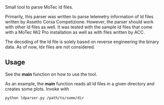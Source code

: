 Small tool to parse MoTec ld files.

Primarily, this parser was written to parse telemetry information of ld files written by Assetto Corsa Competizione. However, the parser should work with other ld files as well.
It was tested with the sample ld files that come with a MoTec Mi2 Pro installation as well as with files written by ACC.

The decoding of the ld file is solely based on reverse engineering the binary data.
As of now, ldx files are not considered.

## Usage
See the __main__ function on how to use the tool.

As an example, the __main__ function reads all ld files in a given directory and creates some plots. 
Invoke with

```bash
python ldparser.py /path/to/some/dir
```
